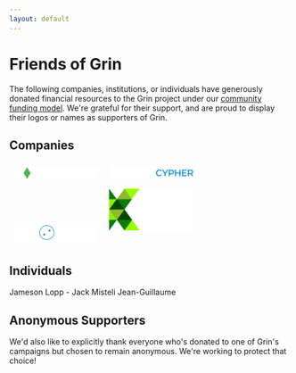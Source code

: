 ```yaml
---
layout: default
---
```

# Friends of Grin

The following companies, institutions, or individuals have generously donated financial resources to the Grin project under our [community funding model](funding.md). We're grateful for their support, and are proud to display their logos or names as supporters of Grin.

## Companies

[<img src="assets/images/logos/bitonic-white.png" width="30%" style="padding:8px;vertical-align:middle;" title="Bitonic">](https://www.bitonic.nl/)
[<img src="assets/images/logos/blockcypher_logo_white.svg" width="30%" style="padding:8px;vertical-align:middle;" title="BlockCypher">](https://www.blockcypher.com/)
[<img src="assets/images/logos/kyokan_teal_white.png" width="30%" style="padding:8px;vertical-align:middle;" title="Kyokan">](https://kyokan.io/)
[<img src="assets/images/logos/kr1_small.png" width="30%" style="padding:8px;vertical-align:left;" title="KR1">](https://www.kryptonite1.co/)



## Individuals

Jameson Lopp - Jack Misteli Jean-Guillaume

## Anonymous Supporters

We'd also like to explicitly thank everyone who's donated to one of Grin's campaigns but chosen to remain anonymous. We're working to protect that choice!
